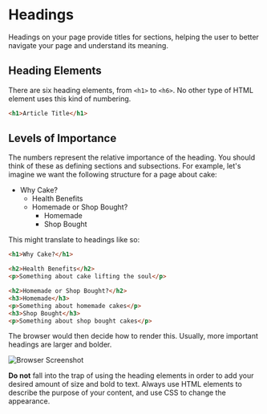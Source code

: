 # Headings

Headings on your page provide titles for sections, helping the user to better navigate your page and understand its meaning.

## Heading Elements

There are six heading elements, from `<h1>` to `<h6>`. No other type of HTML element uses this kind of numbering.

```HTML
<h1>Article Title</h1>
```

## Levels of Importance

The numbers represent the relative importance of the heading. You should think of these as defining sections and subsections. For example, let's imagine we want the following structure for a page about cake:

- Why Cake?
  - Health Benefits
  - Homemade or Shop Bought?
    - Homemade
    - Shop Bought

This might translate to headings like so:

```HTML
<h1>Why Cake?</h1>

<h2>Health Benefits</h2>
<p>Something about cake lifting the soul</p>

<h2>Homemade or Shop Bought?</h2>
<h3>Homemade</h3>
<p>Something about homemade cakes</p>
<h3>Shop Bought</h3>
<p>Something about shop bought cakes</p>
```

The browser would then decide how to render this. Usually, more important headings are larger and bolder.

![Browser Screenshot](https://thomcorah.github.io/dmu-multimedia/resources/img/html-headings-example.png)

**Do not** fall into the trap of using the heading elements in order to add your desired amount of size and bold to text. Always use HTML elements to describe the purpose of your content, and use CSS to change the appearance.
